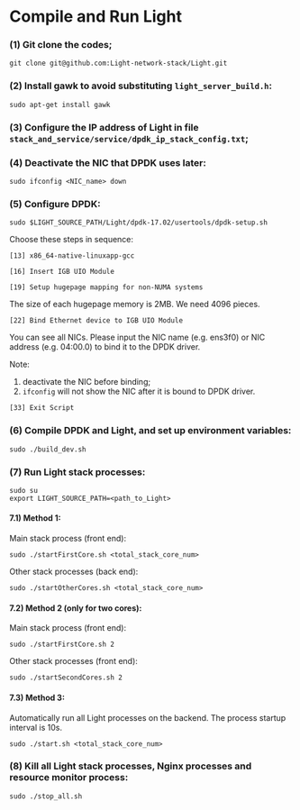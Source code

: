 # Compile and Run Light

### (1) Git clone the codes;
``` shell
git clone git@github.com:Light-network-stack/Light.git
```

### (2) Install gawk to avoid substituting `light_server_build.h`:
``` shell
sudo apt-get install gawk
```

### (3) Configure the IP address of Light in file `stack_and_service/service/dpdk_ip_stack_config.txt`;

### (4) Deactivate the NIC that DPDK uses later:
``` shell
sudo ifconfig <NIC_name> down
```

### (5) Configure DPDK:
``` shell
sudo $LIGHT_SOURCE_PATH/Light/dpdk-17.02/usertools/dpdk-setup.sh
```

Choose these steps in sequence:

`[13] x86_64-native-linuxapp-gcc`

`[16] Insert IGB UIO Module`

`[19] Setup hugepage mapping for non-NUMA systems`

The size of each hugepage memory is 2MB. We need 4096 pieces.

`[22] Bind Ethernet device to IGB UIO Module`

You can see all NICs. Please input the NIC name (e.g. ens3f0) or NIC address (e.g. 04:00.0) to bind it to the DPDK driver. 

Note: 
1) deactivate the NIC before binding; 
2) `ifconfig` will not show the NIC after it is bound to DPDK driver. 

`[33] Exit Script`

### (6) Compile DPDK and Light, and set up environment variables:
``` shell
sudo ./build_dev.sh
```

### (7) Run Light stack processes: 
``` shell
sudo su
export LIGHT_SOURCE_PATH=<path_to_Light>
```

#### 7.1) Method 1:

Main stack process (front end): 
``` shell
sudo ./startFirstCore.sh <total_stack_core_num>
```

Other stack processes (back end): 
``` shell
sudo ./startOtherCores.sh <total_stack_core_num>
```

#### 7.2) Method 2 (only for two cores):

Main stack process (front end): 
``` shell
sudo ./startFirstCore.sh 2
```

Other stack processes (front end): 
``` shell
sudo ./startSecondCores.sh 2
```

#### 7.3) Method 3:

Automatically run all Light processes on the backend. The process startup interval is 10s. 

``` shell
sudo ./start.sh <total_stack_core_num>
```

### (8) Kill all Light stack processes, Nginx processes and resource monitor process:

``` shell
sudo ./stop_all.sh
```
